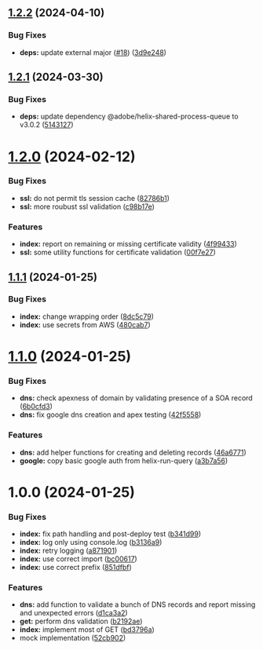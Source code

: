## [1.2.2](https://github.com/adobe/aem-certificate-provider/compare/v1.2.1...v1.2.2) (2024-04-10)


### Bug Fixes

* **deps:** update external major ([#18](https://github.com/adobe/aem-certificate-provider/issues/18)) ([3d9e248](https://github.com/adobe/aem-certificate-provider/commit/3d9e2482fe59a27e3473fe3bd86f9fe23f120340))

## [1.2.1](https://github.com/adobe/aem-certificate-provider/compare/v1.2.0...v1.2.1) (2024-03-30)


### Bug Fixes

* **deps:** update dependency @adobe/helix-shared-process-queue to v3.0.2 ([5143127](https://github.com/adobe/aem-certificate-provider/commit/51431272e8d090f1ac5359ef0288e55ff702dada))

# [1.2.0](https://github.com/adobe/aem-certificate-provider/compare/v1.1.1...v1.2.0) (2024-02-12)


### Bug Fixes

* **ssl:** do not permit tls session cache ([82786b1](https://github.com/adobe/aem-certificate-provider/commit/82786b15b08823273c8231ce62f436ef74c0fcb0))
* **ssl:** more roubust ssl validation ([c98b17e](https://github.com/adobe/aem-certificate-provider/commit/c98b17e4c745f52e1c49eba6534a2571cea44eab))


### Features

* **index:** report on remaining or missing certificate validity ([4f99433](https://github.com/adobe/aem-certificate-provider/commit/4f994333d6f0b61dbd6725fd25654f10207bc247))
* **ssl:** some utility functions for certificate validation ([00f7e27](https://github.com/adobe/aem-certificate-provider/commit/00f7e2700d3af4a62b7e7a0b1d56f9dd0ea87f69))

## [1.1.1](https://github.com/adobe/aem-certificate-provider/compare/v1.1.0...v1.1.1) (2024-01-25)


### Bug Fixes

* **index:** change wrapping order ([8dc5c79](https://github.com/adobe/aem-certificate-provider/commit/8dc5c798fdd09125a9d254f6278d30ac70d436cb))
* **index:** use secrets from AWS ([480cab7](https://github.com/adobe/aem-certificate-provider/commit/480cab7773ee60e16be980021c9bc35dfc569c04))

# [1.1.0](https://github.com/adobe/aem-certificate-provider/compare/v1.0.0...v1.1.0) (2024-01-25)


### Bug Fixes

* **dns:** check apexness of domain by validating presence of a SOA record ([6b0cfd3](https://github.com/adobe/aem-certificate-provider/commit/6b0cfd33d86a70e6b037a3d8220d69522e11f0d8))
* **dns:** fix google dns creation and apex testing ([42f5558](https://github.com/adobe/aem-certificate-provider/commit/42f55588cc786d4bf87b2b884b81e26e4877ad50))


### Features

* **dns:** add helper functions for creating and deleting records ([46a6771](https://github.com/adobe/aem-certificate-provider/commit/46a6771d2babb93cbd1a6c7a58c2fbe6d0e428e6))
* **google:** copy basic google auth from helix-run-query ([a3b7a56](https://github.com/adobe/aem-certificate-provider/commit/a3b7a560e69109e9e0926d1de1dc0ce549197bf9))

# 1.0.0 (2024-01-25)


### Bug Fixes

* **index:** fix path handling and post-deploy test ([b341d99](https://github.com/adobe/aem-certificate-provider/commit/b341d99212ccb135e5abafe968687e993d9e3a8a))
* **index:** log only using console.log ([b3136a9](https://github.com/adobe/aem-certificate-provider/commit/b3136a9c4d5f35f51cb64bfd1963cb8574b75d26))
* **index:** retry logging ([a871901](https://github.com/adobe/aem-certificate-provider/commit/a8719012e295cd10483a641d608ab389fd75a931))
* **index:** use correct import ([bc00617](https://github.com/adobe/aem-certificate-provider/commit/bc006170b94f5b113646b254a3c517f2d2680f20))
* **index:** use correct prefix ([851dfbf](https://github.com/adobe/aem-certificate-provider/commit/851dfbfe81c8c177ceb160435fcacc069a1a2009))


### Features

* **dns:** add function to validate a bunch of DNS records and report missing and unexpected errors ([d1ca3a2](https://github.com/adobe/aem-certificate-provider/commit/d1ca3a2af72d81c3e6e10a54aa4fbdcdb691b0ad))
* **get:** perform dns validation ([b2192ae](https://github.com/adobe/aem-certificate-provider/commit/b2192aec411414fa3ab6c4f82d09f258653ca531))
* **index:** implement most of GET ([bd3796a](https://github.com/adobe/aem-certificate-provider/commit/bd3796a26bd501058df42a5cfc5000879204be88))
* mock implementation ([52cb902](https://github.com/adobe/aem-certificate-provider/commit/52cb902b7aafc2435d7c86b98ff28a2520d75282))
